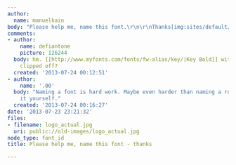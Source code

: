 ```yaml
---
author:
  name: manuelkain
body: "Please help me, name this font.\r\n\r\nThanks[img:sites/default/files/old-images/logo_actual_4442.jpg]"
comments:
- author:
    name: defiantone
    picture: 126244
  body: hm. [[http://www.myfonts.com/fonts/fw-alias/key/|Key Bold]] with a few serifs
    clipped off?
  created: '2013-07-24 00:12:51'
- author:
    name: '.00'
  body: "Naming a font is hard work. Maybe even harder than naming a rock band.\r\n\r\nDo
    it yourself."
  created: '2013-07-24 00:16:27'
date: '2013-07-23 23:21:32'
files:
- filename: logo_actual.jpg
  uri: public://old-images/logo_actual.jpg
node_type: font_id
title: Please help me, name this font - thanks

---
```

